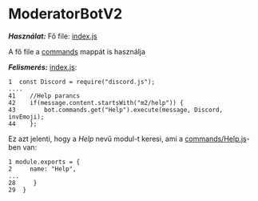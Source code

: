 # ModeratorBotV2

***Használat:***
Fő file: [index.js](https://github.com/OOC-Green/ModeratorBotV2/blob/main/index.js)

A fő file a [commands](https://github.com/OOC-Green/ModeratorBotV2/tree/main/commands) mappát is használja

***Felismerés:***
[index.js](https://github.com/OOC-Green/ModeratorBotV2/blob/main/index.js):
```    
1  const Discord = require("discord.js");
....
41    //Help parancs
42    if(message.content.startsWith("m2/help")) {
43        bot.commands.get("Help").execute(message, Discord, invEmoji);
44    };
```
Ez azt jelenti, hogy a *Help* nevű modul-t keresi, ami a [commands/Help.js](https://github.com/OOC-Green/ModeratorBotV2/tree/main/commands/Help.js)-ben van:
```
1 module.exports = {
2     name: "Help",
...
28     }
29  }
```
